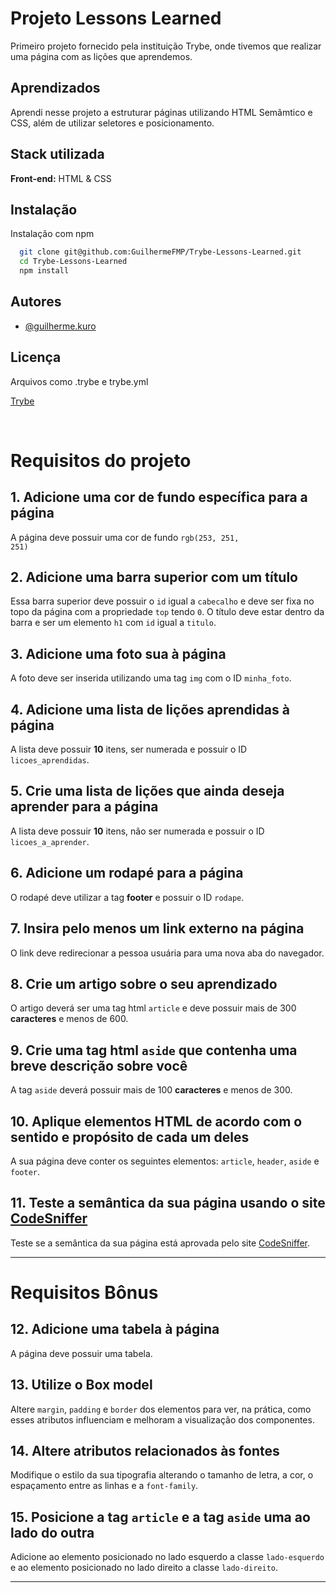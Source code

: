 # Projeto Lessons Learned

Primeiro projeto fornecido pela instituição Trybe, onde tivemos que realizar uma página com as lições que aprendemos.


## Aprendizados

Aprendi nesse projeto a estruturar páginas utilizando HTML Semâmtico e CSS, além de utilizar seletores e posicionamento.


## Stack utilizada

**Front-end:** HTML & CSS


## Instalação

Instalação com npm

```bash
  git clone git@github.com:GuilhermeFMP/Trybe-Lessons-Learned.git
  cd Trybe-Lessons-Learned
  npm install
```
    
## Autores

- [@guilherme.kuro](https://github.com/GuilhermeFMP)


## Licença

Arquivos como .trybe e trybe.yml

[Trybe](https://www.betrybe.com/)

<br />
  
# Requisitos do projeto

## 1. Adicione uma cor de fundo específica para a página

A página deve possuir uma cor de fundo <code>rgb(253, 251, 251)</code>

## 2. Adicione uma barra superior com um título

Essa barra superior deve possuir o <code>id</code> igual a <code>cabecalho</code> e deve ser fixa no topo da página com a propriedade <code>top</code> tendo <code>0</code>. O título deve estar dentro da barra e ser um elemento <code>h1</code> com <code>id</code> igual a <code>titulo</code>.

## 3. Adicione uma foto sua à página

A foto deve ser inserida utilizando uma tag <code>img</code> com o ID <code>minha_foto</code>.

## 4. Adicione uma lista de lições aprendidas à página

A lista deve possuir <strong>10</strong> itens, ser numerada e possuir o ID <code>licoes_aprendidas</code>.

## 5. Crie uma lista de lições que ainda deseja aprender para a página

A lista deve possuir <strong>10</strong> itens, não ser numerada e possuir o ID <code>licoes_a_aprender</code>.

## 6. Adicione um rodapé para a página

O rodapé deve utilizar a tag <strong>footer</strong> e possuir o ID <code>rodape</code>.

## 7. Insira pelo menos um link externo na página

O link deve redirecionar a pessoa usuária para uma nova aba do navegador.

## 8. Crie um artigo sobre o seu aprendizado

O artigo deverá ser uma tag html <code>article</code> e deve possuir mais de 300 <strong>caracteres</strong> e menos de 600.

## 9. Crie uma tag html `aside` que contenha uma breve descrição sobre você

A tag <code>aside</code> deverá possuir mais de 100 <strong>caracteres</strong> e menos de 300.

## 10. Aplique elementos HTML de acordo com o sentido e propósito de cada um deles

A sua página deve conter os seguintes elementos: <code>article</code>, <code>header</code>, <code>aside</code> e <code>footer</code>.

## 11. Teste a semântica da sua página usando o site [CodeSniffer](https://squizlabs.github.io/HTML_CodeSniffer/)

Teste se a semântica da sua página está aprovada pelo site <a href="https://squizlabs.github.io/HTML_CodeSniffer/">CodeSniffer</a>.

---
 
# Requisitos Bônus

## 12. Adicione uma tabela à página

A página deve possuir uma tabela.

## 13. Utilize o Box model

Altere <code>margin</code>, <code>padding</code> e <code>border</code> dos elementos para ver, na prática, como esses atributos influenciam e melhoram a visualização dos componentes.

## 14. Altere atributos relacionados às fontes

Modifique o estilo da sua tipografia alterando o tamanho de letra, a cor, o espaçamento entre as linhas e a <code>font-family</code>.


## 15. Posicione a tag `article` e a tag `aside` uma ao lado do outra

Adicione ao elemento posicionado no lado esquerdo a classe <code>lado-esquerdo</code> e ao elemento posicionado no lado direito a classe <code>lado-direito</code>.

---
